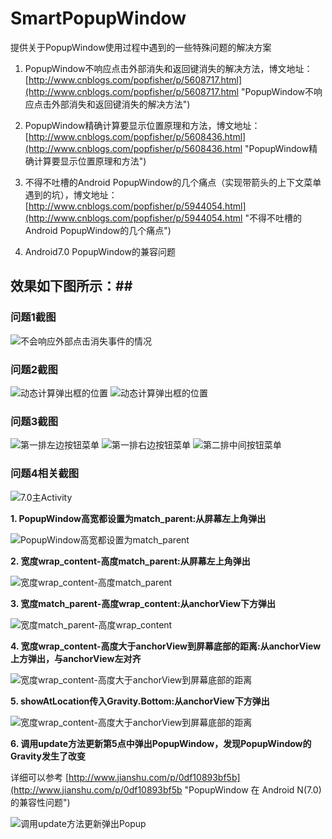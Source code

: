 # SmartPopupWindow #
提供关于PopupWindow使用过程中遇到的一些特殊问题的解决方案

1. PopupWindow不响应点击外部消失和返回键消失的解决方法，博文地址：[http://www.cnblogs.com/popfisher/p/5608717.html](http://www.cnblogs.com/popfisher/p/5608717.html "PopupWindow不响应点击外部消失和返回键消失的解决方法")
2. PopupWindow精确计算要显示位置原理和方法，博文地址：[http://www.cnblogs.com/popfisher/p/5608436.html](http://www.cnblogs.com/popfisher/p/5608436.html "PopupWindow精确计算要显示位置原理和方法")
3. 不得不吐槽的Android PopupWindow的几个痛点（实现带箭头的上下文菜单遇到的坑），博文地址：[http://www.cnblogs.com/popfisher/p/5944054.html](http://www.cnblogs.com/popfisher/p/5944054.html "不得不吐槽的Android PopupWindow的几个痛点")

4. Android7.0 PopupWindow的兼容问题

## 效果如下图所示：##

### 问题1截图 

![不会响应外部点击消失事件的情况](/docpic/1.png "主界面入口")

### 问题2截图

![动态计算弹出框的位置](/docpic/2.png "在anchorView下面弹出PopupWindow")    ![动态计算弹出框的位置](/docpic/3.png "在anchorView上面弹出PopupWindow")

### 问题3截图

![第一排左边按钮菜单](/docpic/topleft.png	"符合预期")   ![第一排右边按钮菜单](/docpic/topright.png "出乎意料了,不符合预期")   ![第二排中间按钮菜单](/docpic/bottomcenter.png "符合预期")  

### 问题4相关截图

![7.0主Activity](/docpic/7.0.png	"符合预期")

**1. PopupWindow高宽都设置为match\_parent:从屏幕左上角弹出**

![](/docpic/7.0_1.png	"PopupWindow高宽都设置为match_parent")

**2. 宽度wrap\_content-高度match\_parent:从屏幕左上角弹出**

![](/docpic/7.0_2.png	"宽度wrap_content-高度match_parent")

**3. 宽度match\_parent-高度wrap\_content:从anchorView下方弹出**

![](/docpic/7.0_3.png	"宽度match_parent-高度wrap_content")

**4. 宽度wrap_content-高度大于anchorView到屏幕底部的距离:从anchorView上方弹出，与anchorView左对齐**

![](/docpic/7.0_4.png	"宽度wrap_content-高度大于anchorView到屏幕底部的距离")

**5. showAtLocation传入Gravity.Bottom:从anchorView下方弹出**

![](/docpic/7.0_5.png	"宽度wrap_content-高度大于anchorView到屏幕底部的距离")

**6. 调用update方法更新第5点中弹出PopupWindow，发现PopupWindow的Gravity发生了改变**

详细可以参考 [http://www.jianshu.com/p/0df10893bf5b](http://www.jianshu.com/p/0df10893bf5b "PopupWindow 在 Android N(7.0) 的兼容性问题")

![](/docpic/7.0_6.png	"调用update方法更新弹出Popup")